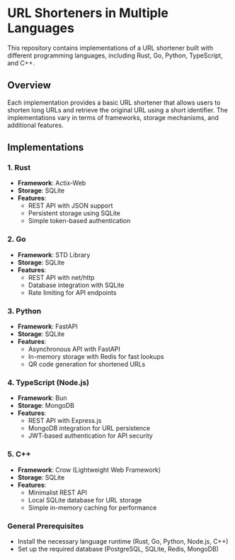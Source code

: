# URL Shorteners in Multiple Languages

This repository contains implementations of a URL shortener built with different programming languages, including Rust, Go, Python, TypeScript, and C++.

## Overview

Each implementation provides a basic URL shortener that allows users to shorten long URLs and retrieve the original URL using a short identifier. The implementations vary in terms of frameworks, storage mechanisms, and additional features.

## Implementations

### 1. Rust

-   **Framework**: Actix-Web
-   **Storage**: SQLite
-   **Features**:
    -   REST API with JSON support
    -   Persistent storage using SQLite
    -   Simple token-based authentication

### 2. Go

-   **Framework**: STD Library
-   **Storage**: SQLite
-   **Features**:
    -   REST API with net/http
    -   Database integration with SQLite
    -   Rate limiting for API endpoints

### 3. Python

-   **Framework**: FastAPI
-   **Storage**: SQLite
-   **Features**:
    -   Asynchronous API with FastAPI
    -   In-memory storage with Redis for fast lookups
    -   QR code generation for shortened URLs

### 4. TypeScript (Node.js)

-   **Framework**: Bun
-   **Storage**: MongoDB
-   **Features**:
    -   REST API with Express.js
    -   MongoDB integration for URL persistence
    -   JWT-based authentication for API security

### 5. C++

-   **Framework**: Crow (Lightweight Web Framework)
-   **Storage**: SQLite
-   **Features**:
    -   Minimalist REST API
    -   Local SQLite database for URL storage
    -   Simple in-memory caching for performance

### General Prerequisites

-   Install the necessary language runtime (Rust, Go, Python, Node.js, C++)
-   Set up the required database (PostgreSQL, SQLite, Redis, MongoDB)
